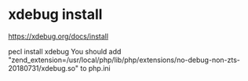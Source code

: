 # xdebug install 

https://xdebug.org/docs/install

pecl install xdebug
You should add "zend_extension=/usr/local/php/lib/php/extensions/no-debug-non-zts-20180731/xdebug.so" to php.ini



